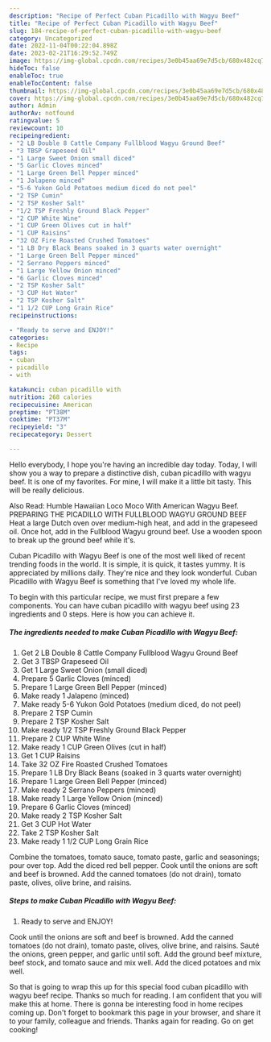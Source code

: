 ```yaml
---
description: "Recipe of Perfect Cuban Picadillo with Wagyu Beef"
title: "Recipe of Perfect Cuban Picadillo with Wagyu Beef"
slug: 184-recipe-of-perfect-cuban-picadillo-with-wagyu-beef
category: Uncategorized
date: 2022-11-04T00:22:04.898Z
date: 2023-02-21T16:29:52.749Z
image: https://img-global.cpcdn.com/recipes/3e0b45aa69e7d5cb/680x482cq70/cuban-picadillo-with-wagyu-beef-recipe-main-photo.jpg
hideToc: false
enableToc: true
enableTocContent: false
thumbnail: https://img-global.cpcdn.com/recipes/3e0b45aa69e7d5cb/680x482cq70/cuban-picadillo-with-wagyu-beef-recipe-main-photo.jpg
cover: https://img-global.cpcdn.com/recipes/3e0b45aa69e7d5cb/680x482cq70/cuban-picadillo-with-wagyu-beef-recipe-main-photo.jpg
author: Admin
authorAv: notfound
ratingvalue: 5
reviewcount: 10
recipeingredient:
- "2 LB Double 8 Cattle Company Fullblood Wagyu Ground Beef"
- "3 TBSP Grapeseed Oil"
- "1 Large Sweet Onion small diced"
- "5 Garlic Cloves minced"
- "1 Large Green Bell Pepper minced"
- "1 Jalapeno minced"
- "5-6 Yukon Gold Potatoes medium diced do not peel"
- "2 TSP Cumin"
- "2 TSP Kosher Salt"
- "1/2 TSP Freshly Ground Black Pepper"
- "2 CUP White Wine"
- "1 CUP Green Olives cut in half"
- "1 CUP Raisins"
- "32 OZ Fire Roasted Crushed Tomatoes"
- "1 LB Dry Black Beans soaked in 3 quarts water overnight"
- "1 Large Green Bell Pepper minced"
- "2 Serrano Peppers minced"
- "1 Large Yellow Onion minced"
- "6 Garlic Cloves minced"
- "2 TSP Kosher Salt"
- "3 CUP Hot Water"
- "2 TSP Kosher Salt"
- "1 1/2 CUP Long Grain Rice"
recipeinstructions:

- "Ready to serve and ENJOY!"
categories:
- Recipe
tags:
- cuban
- picadillo
- with

katakunci: cuban picadillo with 
nutrition: 268 calories
recipecuisine: American
preptime: "PT38M"
cooktime: "PT37M"
recipeyield: "3"
recipecategory: Dessert

---
```



Hello everybody, I hope you're having an incredible day today. Today, I will show you a way to prepare a distinctive dish, cuban picadillo with wagyu beef. It is one of my favorites. For mine, I will make it a little bit tasty. This will be really delicious.

Also Read: Humble Hawaiian Loco Moco With American Wagyu Beef. PREPARING THE PICADILLO WITH FULLBLOOD WAGYU GROUND BEEF Heat a large Dutch oven over medium-high heat, and add in the grapeseed oil. Once hot, add in the Fullblood Wagyu ground beef. Use a wooden spoon to break up the ground beef while it&#39;s.

Cuban Picadillo with Wagyu Beef is one of the most well liked of recent trending foods in the world. It is simple, it is quick, it tastes yummy. It is appreciated by millions daily. They're nice and they look wonderful. Cuban Picadillo with Wagyu Beef is something that I've loved my whole life.


To begin with this particular recipe, we must first prepare a few components. You can have cuban picadillo with wagyu beef using 23 ingredients and 0 steps. Here is how you can achieve it.

<!--inarticleads1-->

##### The ingredients needed to make Cuban Picadillo with Wagyu Beef:

1. Get 2 LB Double 8 Cattle Company Fullblood Wagyu Ground Beef
1. Get 3 TBSP Grapeseed Oil
1. Get 1 Large Sweet Onion (small diced)
1. Prepare 5 Garlic Cloves (minced)
1. Prepare 1 Large Green Bell Pepper (minced)
1. Make ready 1 Jalapeno (minced)
1. Make ready 5-6 Yukon Gold Potatoes (medium diced, do not peel)
1. Prepare 2 TSP Cumin
1. Prepare 2 TSP Kosher Salt
1. Make ready 1/2 TSP Freshly Ground Black Pepper
1. Prepare 2 CUP White Wine
1. Make ready 1 CUP Green Olives (cut in half)
1. Get 1 CUP Raisins
1. Take 32 OZ Fire Roasted Crushed Tomatoes
1. Prepare 1 LB Dry Black Beans (soaked in 3 quarts water overnight)
1. Prepare 1 Large Green Bell Pepper (minced)
1. Make ready 2 Serrano Peppers (minced)
1. Make ready 1 Large Yellow Onion (minced)
1. Prepare 6 Garlic Cloves (minced)
1. Make ready 2 TSP Kosher Salt
1. Get 3 CUP Hot Water
1. Take 2 TSP Kosher Salt
1. Make ready 1 1/2 CUP Long Grain Rice


Combine the tomatoes, tomato sauce, tomato paste, garlic and seasonings; pour over top. Add the diced red bell pepper. Cook until the onions are soft and beef is browned. Add the canned tomatoes (do not drain), tomato paste, olives, olive brine, and raisins. 

<!--inarticleads2-->

##### Steps to make Cuban Picadillo with Wagyu Beef:


1. Ready to serve and ENJOY!

Cook until the onions are soft and beef is browned. Add the canned tomatoes (do not drain), tomato paste, olives, olive brine, and raisins. Sauté the onions, green pepper, and garlic until soft. Add the ground beef mixture, beef stock, and tomato sauce and mix well. Add the diced potatoes and mix well. 

So that is going to wrap this up for this special food cuban picadillo with wagyu beef recipe. Thanks so much for reading. I am confident that you will make this at home. There is gonna be interesting food in home recipes coming up. Don't forget to bookmark this page in your browser, and share it to your family, colleague and friends. Thanks again for reading. Go on get cooking!
